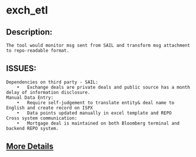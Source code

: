 # exch_etl


##   **Description:**

    The tool would monitor msg sent from SAIL and transform msg attachment to repo-readable format.

##   **ISSUES:**

    Dependencies on third party - SAIL: 
        •	Exchange deals are private deals and public source has a month delay of information disclosure. 
    Manual Data Entry: 
        •	Require self-judgement to translate entity& deal name to English and create record on ISPX 
        •	Data points updated manually in excel template and REPO 
    Cross system communication:
        •	Mortgage deal is maintained on both Bloomberg terminal and backend REPO system.
## [More Details](https://bbgithub.dev.bloomberg.com/sliu439/exch_etl/blob/master/documentation.docx)


								
